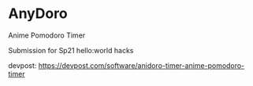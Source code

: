 # AnyDoro

Anime Pomodoro Timer

Submission for Sp21 hello:world hacks

devpost: https://devpost.com/software/anidoro-timer-anime-pomodoro-timer
